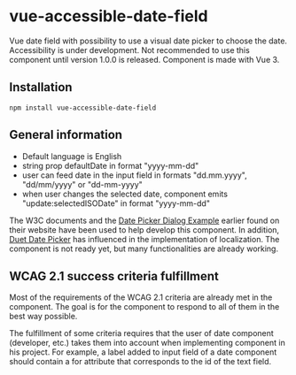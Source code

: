 # vue-accessible-date-field
Vue date field with possibility to use a visual date picker to choose the date. Accessibility is under development. Not recommended to use this component until version 1.0.0 is released. Component is made with Vue 3.

## Installation

```
npm install vue-accessible-date-field
```

## General information
- Default language is English
- string prop defaultDate in format "yyyy-mm-dd"
- user can feed date in the input field in formats "dd.mm.yyyy", "dd/mm/yyyy" or "dd-mm-yyyy"
- when user changes the selected date, component emits "update:selectedISODate" in format "yyyy-mm-dd"

The W3C documents and the [Date Picker Dialog Example](https://www.w3.org/TR/wai-aria-practices/examples/dialog-modal/datepicker-dialog.html) earlier found on their website have been used to help develop this component. In addition, [Duet Date Picker](https://www.npmjs.com/package/@duetds/date-picker) has influenced in the implementation of localization. The component is not ready yet, but many functionalities are already working.

## WCAG 2.1 success criteria fulfillment
Most of the requirements of the WCAG 2.1 criteria are already met in the component. The goal is for the component to respond to all of them in the best way possible. 

The fulfillment of some criteria requires that the user of date component (developer, etc.) takes them into account when implementing component in his project. For example, a label added to input field of a date component should contain a for attribute that corresponds to the id of the text field.

